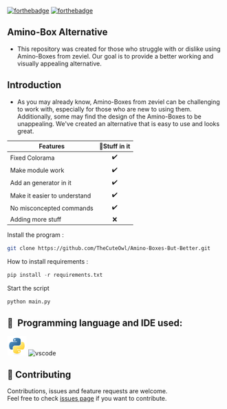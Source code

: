 
[![forthebadge](https://forthebadge.com/images/badges/made-with-python.svg)](https://forthebadge.com)
[![forthebadge](https://forthebadge.com/images/badges/built-with-love.svg)](https://forthebadge.com)

## Amino-Box Alternative

* This repository was created for those who struggle with or dislike using Amino-Boxes from zeviel. Our goal is to provide a better working and visually appealing alternative.

## Introduction
* As you may already know, Amino-Boxes from zeviel can be challenging to work with, especially for those who are new to using them. Additionally, some may find the design of the Amino-Boxes to be unappealing. We've created an alternative that is easy to use and looks great.

| Features                          | 🔰Stuff in it  |
| -------------------------- | :----------------: |
| Fixed Colorama           |         ✔️         |
| Make module work            |         ✔️         |
| Add an generator in it        |         ✔️         |
| Make it easier to understand  |         ✔️         |
| No misconcepted commands   |         ✔️         | 
| Adding more stuff  |         ❌         |



Install the program :
```sh
git clone https://github.com/TheCuteOwl/Amino-Boxes-But-Better.git
```

How to install requirements : 
```py
pip install -r requirements.txt
```
Start the script
```sh
python main.py
```

<h2> 🚀 &nbsp;Programming language and IDE used:</h2>
<p align="left">
<img src="https://raw.githubusercontent.com/devicons/devicon/1119b9f84c0290e0f0b38982099a2bd027a48bf1/icons/python/python-original.svg" alt="vscode" width="45" height="45"/>
<img src="https://cdn.jsdelivr.net/gh/devicons/devicon/icons/vscode/vscode-original.svg" alt="vscode" width="45" height="45"/>

## 🤝 Contributing

Contributions, issues and feature requests are welcome.<br />
Feel free to check [issues page](https://github.com/TheCuteOwl/Amino-Boxes-But-Better/issues) if you want to contribute.<br />
